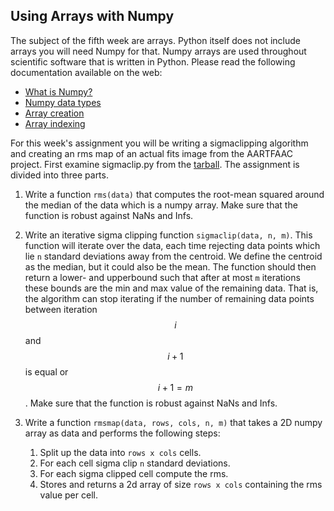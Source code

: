 ## Using Arrays with Numpy
The subject of the fifth week are arrays. Python itself does not include arrays you will need Numpy for that. Numpy arrays are used throughout scientific software that is written in Python. Please read the following documentation available on the web:

* [What is Numpy?](http://docs.scipy.org/doc/numpy/user/whatisnumpy.html)
* [Numpy data types](http://docs.scipy.org/doc/numpy/user/basics.types.html)
* [Array creation](http://docs.scipy.org/doc/numpy/user/basics.creation.html)
* [Array indexing](http://docs.scipy.org/doc/numpy/user/basics.indexing.html)

For this week's assignment you will be writing a sigmaclipping algorithm and creating an rms map of an actual fits image from the AARTFAAC project. First examine sigmaclip.py from the [tarball](data.tar.gz). The assignment is divided into three parts.

 1. Write a function `rms(data)` that computes the root-mean squared around the median of the data which is a numpy array. Make sure that the function is robust against NaNs and Infs.

 2. Write an iterative sigma clipping function `sigmaclip(data, n, m)`.  This function will iterate over the data, each time rejecting data points which lie `n` standard deviations away from the centroid. We define the centroid as the median, but it could also be the mean.  The function should then return a lower- and upperbound such that after at most `m` iterations these bounds are the min and max value of the remaining data. That is, the algorithm can stop iterating if the number of remaining data points between iteration $$i$$ and $$i+1$$ is equal or $$i+1 = m$$. Make sure that the function is robust against NaNs and Infs.

 3. Write a function `rmsmap(data, rows, cols, n, m)` that takes a 2D numpy array as data and performs the following steps:
    
    1. Split up the data into `rows x cols` cells.
    2. For each cell sigma clip `n` standard deviations.
    3. For each sigma clipped cell compute the rms.
    4. Stores and returns a 2d array of size `rows x cols` containing the rms value per cell.
